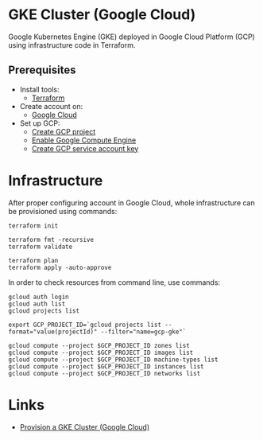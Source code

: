 # GKE Cluster (Google Cloud)

Google Kubernetes Engine (GKE) deployed in Google Cloud Platform (GCP) using infrastructure code in Terraform.

## Prerequisites

* Install tools:
  * [Terraform](https://learn.hashicorp.com/tutorials/terraform/install-cli)
* Create account on:
  * [Google Cloud](https://console.cloud.google.com/)
* Set up GCP:
  * [Create GCP project](https://console.cloud.google.com/cloud-resource-manager)
  * [Enable Google Compute Engine](https://console.developers.google.com/apis/library/compute.googleapis.com)
  * [Create GCP service account key](https://console.cloud.google.com/apis/credentials/serviceaccountkey)

# Infrastructure

After proper configuring account in Google Cloud, whole infrastructure can be provisioned using commands:

```
terraform init

terraform fmt -recursive
terraform validate

terraform plan
terraform apply -auto-approve
```

In order to check resources from command line, use commands:

```
gcloud auth login
gcloud auth list
gcloud projects list

export GCP_PROJECT_ID=`gcloud projects list --format="value(projectId)" --filter="name=gcp-gke"`

gcloud compute --project $GCP_PROJECT_ID zones list
gcloud compute --project $GCP_PROJECT_ID images list
gcloud compute --project $GCP_PROJECT_ID machine-types list
gcloud compute --project $GCP_PROJECT_ID instances list
gcloud compute --project $GCP_PROJECT_ID networks list
```

# Links

* [Provision a GKE Cluster (Google Cloud)](https://learn.hashicorp.com/tutorials/terraform/gke?in=terraform/kubernetes)
